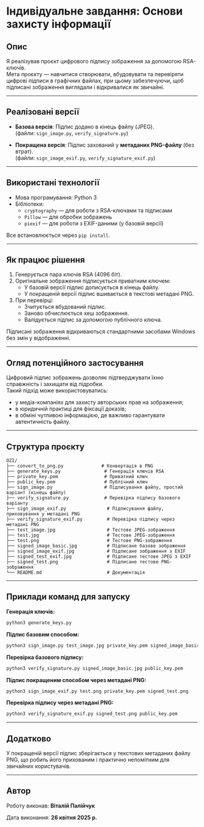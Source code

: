 # Індивідуальне завдання: Основи захисту інформації

## Опис

Я реалізував проєкт цифрового підпису зображення за допомогою RSA-ключів.  
Мета проєкту — навчитися створювати, вбудовувати та перевіряти цифрові підписи в графічних файлах, при цьому забезпечуючи, щоб підписані зображення виглядали і відкривалися як звичайні.

---

## Реалізовані версії

- **Базова версія**: Підпис додано в кінець файлу (JPEG).  
  (файли: `sign_image.py`, `verify_signature.py`)

- **Покращена версія**: Підпис захований у **метаданих PNG-файлу** (без втрат).  
  (файли: `sign_image_exif.py`, `verify_signature_exif.py`)

---

## Використані технології

- Мова програмування: Python 3
- Бібліотеки:
  - `cryptography` — для роботи з RSA-ключами та підписами
  - `Pillow` — для обробки зображень
  - `piexif` — для роботи з EXIF-даними (у базовій версії)
  
Все встановлюється через `pip install`.

---

## Як працює рішення

1. Генерується пара ключів RSA (4096 біт).
2. Оригінальне зображення підписується приватним ключем:
   - У базовій версії підпис дописується в кінець файлу.
   - У покращеній версії підпис вшивається в текстові метадані PNG.
3. При перевірці:
   - Зчитується вбудований підпис.
   - Заново обчислюється хеш зображення.
   - Валідується підпис за допомогою публічного ключа.

Підписані зображення відкриваються стандартними засобами Windows без змін у відображенні.

---

## Огляд потенційного застосування

Цифровий підпис зображень дозволяє підтверджувати їхню справжність і захищати від підробки.  
Такий підхід може використовуватись:
- у медіа-компаніях для захисту авторських прав на зображення;
- в юридичній практиці для фіксації доказів;
- в обміні чутливою інформацією, де важливо гарантувати автентичність файлу.

---

## Структура проєкту

```
OZI/
├── convert_to_png.py              # Конвертація в PNG
├── generate_keys.py                # Генерація ключів RSA
├── private_key.pem                 # Приватний ключ
├── public_key.pem                  # Публічний ключ
├── sign_image.py                   # Підписування файлу, простий варіант (кінець файлу)
├── verify_signature.py             # Перевірка підпису базового варіанту
├── sign_image_exif.py               # Підписування файлу, приховування у метадані PNG
├── verify_signature_exif.py         # Перевірка підпису через метадані PNG
├── test_image.jpg                   # Тестове JPEG-зображення
├── test.jpg                         # Тестове JPEG-зображення
├── test.png                         # Тестове PNG-зображення
├── signed_image_basic.jpg           # Підписане базове зображення
├── signed_image_exif.jpg            # Підписане зображення з EXIF
├── signed_test_exif.jpg             # Підписане тестове JPEG з EXIF
├── signed_test.png                  # Підписане тестове PNG-зображення
└── README.md                        # Документація
```

---

## Приклади команд для запуску

**Генерація ключів:**
```bash
python3 generate_keys.py
```

**Підпис базовим способом:**
```bash
python3 sign_image.py test_image.jpg private_key.pem signed_image_basic.jpg
```

**Перевірка базового підпису:**
```bash
python3 verify_signature.py signed_image_basic.jpg public_key.pem
```

**Підпис покращеним способом через метадані PNG:**
```bash
python3 sign_image_exif.py test.png private_key.pem signed_test.png
```

**Перевірка підпису через метадані PNG:**
```bash
python3 verify_signature_exif.py signed_test.png public_key.pem
```

---

## Додатково

У покращеній версії підпис зберігається у текстових метаданих файлу PNG, що робить його прихованим і практично непомітним для звичайних користувачів.

---

## Автор

Роботу виконав: **Віталій Палійчук**

Дата виконання: **26 квітня 2025 р.**
